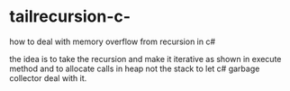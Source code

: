 # tailrecursion-c-
how to deal with memory overflow from recursion in c#

the idea is to take the recursion and make it iterative as shown in execute method 
and to allocate calls in heap not the stack to let c# garbage collector deal with it.
